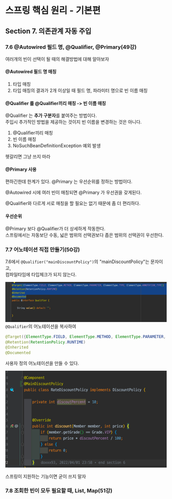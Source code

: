 # 스프링 핵심 원리 - 기본편

## Section 7. 의존관계 자동 주입

### 7.6 @Autowired 필드 명, @Qualifier, @Primary(49강)

여러개의 빈이 선택이 될 때의 해결방법에 대해 알아보자

#### @Autowired 필드 명 매칭

1. 타입 매칭
2. 타입 매칭의 결과가 2개 이상일 때 필드 명, 파라미터 명으로 빈 이름 매칭

#### @Qualifier 를 @Qualifier끼리 매칭 -> 빈 이름 매칭

@Qualifier 는 **추가 구분자**를 붙여주는 방법이다.   
주입시 추가적인 방법을 제공하는 것이지 빈 이름을 변경하는 것은 아니다.

1. @Qualifier끼리 매칭
2. 빈 이름 매칭
3. NoSuchBeanDefinitionException 예외 발생

헷갈리면 그냥 쓰지 마라

#### @Primary 사용

편하긴한데 한계가 있다. @Primary 는 우선순위를 정하는 방법이다. 

@Autowired 시에 여러 빈이 매칭되면 @Primary 가 우선권을 갖게된다.

@Qualifier와 다르게 서로 매칭을 할 필요는 없기 때문에 좀 더 편리하다.

#### 우선순위
@Primary 보다 @Qualifier가 더 상세하게 작동한다.    
스프링에서는 자동보단 수동, 넓은 범위의 선택권보다 좁은 범위의 선택권이 우선한다.

### 7.7 어노테이션 직접 만들기(50강)

7.6에서 `@Qualifier("mainDiscountPolicy")`의 "mainDiscountPolicy"는 문자이고,   
컴파일타임에 타입체크가 되지 않는다.

![](images/.2022-04-05_images/92eaaa0e.png)
`@Qualifier`의  어노테이션을 복사하여 

```java
@Target({ElementType.FIELD, ElementType.METHOD, ElementType.PARAMETER, ElementType.TYPE, ElementType.ANNOTATION_TYPE})
@Retention(RetentionPolicy.RUNTIME)
@Inherited
@Documented
```

사용자 정의 어노테이션을 만들 수 있다.

![](images/.2022-04-05_images/154876b8.png)

스프링이 지원하는 기능이면 굳이 쓰지 말자

### 7.8 조회한 빈이 모두 필요할 때, List, Map(51강)


